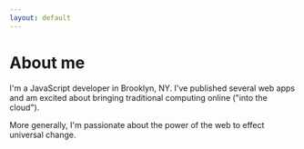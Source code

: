 ```yaml
---
layout: default
---
```

<div class="manifesto">
<h1>About me</h1>
<p>I'm a JavaScript developer in Brooklyn, NY. I've published several web apps and am excited about bringing traditional computing online ("into the cloud"). </p>
<p>More generally, I'm passionate about the power of the web to effect universal change.
</p>
</div>
